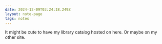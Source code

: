 ```yaml
---
date: 2024-12-09T03:24:18.249Z
layout: note-page
tags: notes
---
```

It might be cute to have my library catalog hosted on here. Or maybe on my other site.
